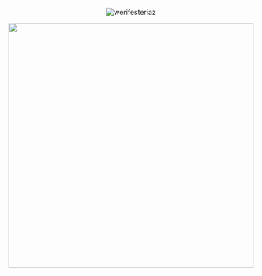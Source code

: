 <p align="center"> <img src="https://komarev.com/ghpvc/?username=werifesteriaz&label=%3C%F0%9D%9F%91&color=8eced4&style=flat" alt="werifesteriaz" /> </p>

<div align="center">
<img src="https://files.catbox.moe/bgh0xj.png" width="500">
</div>

 
